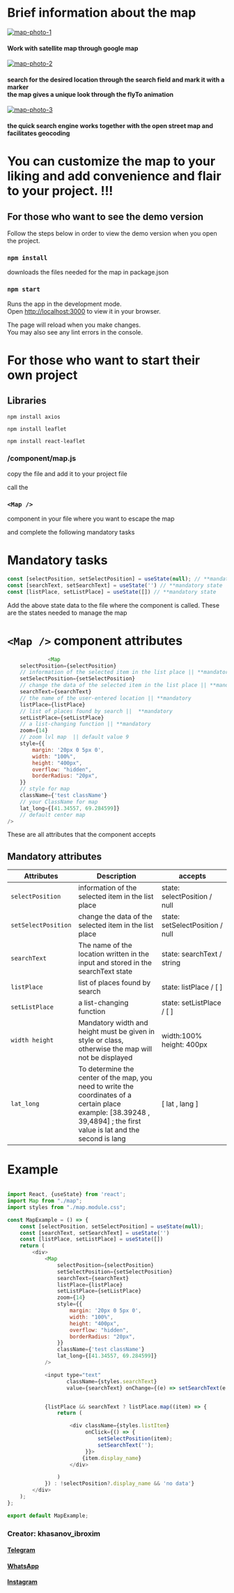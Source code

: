 # Brief information about the map

<a href="https://ibb.co/ZBTMdQJ"><img src="https://i.ibb.co/5rcRTQ9/map-photo-1.jpg" alt="map-photo-1" border="0"></a>
#### Work with satellite map through google map
<a href="https://ibb.co/RTdPHKL"><img src="https://i.ibb.co/HT3Ygym/map-photo-2.jpg" alt="map-photo-2" border="0"></a>
#### search for the desired location through the search field and mark it with a marker <br/> the map gives a unique look through the flyTo animation
<a href="https://ibb.co/RHjnLhW"><img src="https://i.ibb.co/bdbhpHn/map-photo-3.jpg" alt="map-photo-3" border="0"></a>
#### the quick search engine works together with the open street map and facilitates geocoding


# You can customize the map to your liking and add convenience and flair to your project. !!!


## For those who want to see the demo version

Follow the steps below in order to view the demo version when you open the project.

### `npm install`

downloads the files needed for the map in package.json

### `npm start`

Runs the app in the development mode.\
Open [http://localhost:3000](http://localhost:3000) to view it in your browser.

The page will reload when you make changes.\
You may also see any lint errors in the console.

# For those who want to start their own project

## Libraries

````
npm install axios 
````

````
npm install leaflet 
````

````
npm install react-leaflet
````

### /component/map.js

copy the file and add it to your project file

call the

### `<Map />`

component in your file where you want to escape the map

and complete the following mandatory tasks

# Mandatory tasks

```javascript
const [selectPosition, setSelectPosition] = useState(null); // **mandatory state
const [searchText, setSearchText] = useState('') // **mandatory state
const [listPlace, setListPlace] = useState([]) // **mandatory state
```

Add the above state data to the file where the <Map /> component is called. These are the states needed to manage the
map

# `<Map />` component attributes

```javascript
             <Map
    selectPosition={selectPosition}
    // information of the selected item in the list place || **mandatory
    setSelectPosition={setSelectPosition}
    // change the data of the selected item in the list place || **mandatory
    searchText={searchText}
    // the name of the user-entered location || **mandatory
    listPlace={listPlace}
    // list of places found by search ||  **mandatory
    setListPlace={setListPlace}
    // a list-changing function || **mandatory
    zoom={14}
    // zoom lvl map  || default value 9
    style={{
        margin: '20px 0 5px 0',
        width: "100%",
        height: "400px",
        overflow: "hidden",
        borderRadius: "20px",
    }}
    // style for map
    className={'test className'}
    // your ClassName for map
    lat_long={[41.34557, 69.284599]}
    // default center map
/>
```

These are all attributes that the <Map/> component accepts

## Mandatory attributes

| Attributes          | Description                                                                                                                                                                    | accepts                         |
|---------------------|--------------------------------------------------------------------------------------------------------------------------------------------------------------------------------|---------------------------------|
| `selectPosition`    | information of the selected item in the list place                                                                                                                             | state: selectPosition / null    |
| `setSelectPosition` | change the data of the selected item in the list place                                                                                                                         | state: setSelectPosition / null |
| `searchText`        | The name of the location written in the input and stored in the searchText state                                                                                               | state: searchText / string      |
| `listPlace`         | list of places found by search                                                                                                                                                 | state: listPlace / [ ]         |
| `setListPlace`      | a list-changing function                                                                                                                                                       | state: setListPlace / [ ]      |
| `width height`      | Mandatory width and height must be given in style or class, otherwise the map will not be displayed                                                                            | width:100% <br/> height: 400px  |
| `lat_long`          | To determine the center of the map, you need to write the coordinates of a certain place   <br/> example: [38.39248 , 39,4894] ; the first value is lat and the second is lang | [ lat , lang ]                  |

# Example

````javascript

import React, {useState} from 'react';
import Map from "./map";
import styles from "./map.module.css";

const MapExample = () => {
    const [selectPosition, setSelectPosition] = useState(null);
    const [searchText, setSearchText] = useState('')
    const [listPlace, setListPlace] = useState([])
    return (
        <div>
            <Map
                selectPosition={selectPosition}
                setSelectPosition={setSelectPosition}
                searchText={searchText}
                listPlace={listPlace}
                setListPlace={setListPlace}
                zoom={14}
                style={{
                    margin: '20px 0 5px 0',
                    width: "100%",
                    height: "400px",
                    overflow: "hidden",
                    borderRadius: "20px",
                }}
                className={'test className'}
                lat_long={[41.34557, 69.284599]}
            />

            <input type="text"
                   className={styles.searchText}
                   value={searchText} onChange={(e) => setSearchText(e.target.value)}/>


            {listPlace && searchText ? listPlace.map((item) => {
                return (

                    <div className={styles.listItem}
                         onClick={() => {
                             setSelectPosition(item);
                             setSearchText('');
                         }}>
                        {item.display_name}
                    </div>

                )
            }) : !selectPosition?.display_name && 'no data'}
        </div>
    );
};

export default MapExample;

````

### Creator: khasanov_ibroxim
####  [Telegram](https://t.me/Khasanov_ibroxim)
####  [WhatsApp](https://wa.me/998993045475)
####  [Instagram](https://www.instagram.com/khasanov_ibroxim/)
